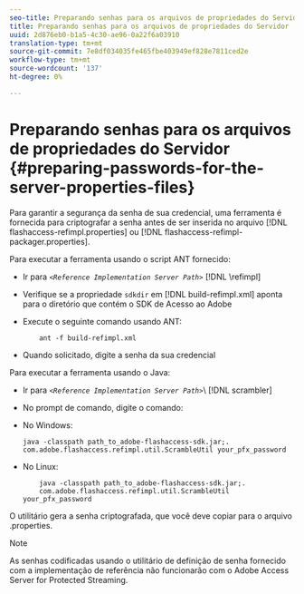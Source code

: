 ```yaml
---
seo-title: Preparando senhas para os arquivos de propriedades do Servidor
title: Preparando senhas para os arquivos de propriedades do Servidor
uuid: 2d876eb0-b1a5-4c30-ae96-0a22f6a03910
translation-type: tm+mt
source-git-commit: 7e8df034035fe465fbe403949ef828e7811ced2e
workflow-type: tm+mt
source-wordcount: '137'
ht-degree: 0%

---
```



# Preparando senhas para os arquivos de propriedades do Servidor {#preparing-passwords-for-the-server-properties-files}

Para garantir a segurança da senha de sua credencial, uma ferramenta é fornecida para criptografar a senha antes de ser inserida no arquivo [!DNL flashaccess-refimpl.properties] ou [!DNL flashaccess-refimpl-packager.properties].

Para executar a ferramenta usando o script ANT fornecido:

* Ir para *`<Reference Implementation Server Path>`* [!DNL \refimpl]

* Verifique se a propriedade `sdkdir` em [!DNL build-refimpl.xml] aponta para o diretório que contém o SDK de Acesso ao Adobe
* Execute o seguinte comando usando ANT:

   ```
       ant -f build-refimpl.xml
   ```

* Quando solicitado, digite a senha da sua credencial

Para executar a ferramenta usando o Java:

* Ir para *`<Reference Implementation Server Path>`*\ [!DNL scrambler]

* No prompt de comando, digite o comando:

* No Windows:

   ```
   java -classpath path_to_adobe-flashaccess-sdk.jar;.  
   com.adobe.flashaccess.refimpl.util.ScrambleUtil your_pfx_password
   ```

* No Linux:

   ```
       java -classpath path_to_adobe-flashaccess-sdk.jar;.  
       com.adobe.flashaccess.refimpl.util.ScrambleUtil your_pfx_password
   ```

O utilitário gera a senha criptografada, que você deve copiar para o arquivo .properties.

>[!NOTE]
>
>As senhas codificadas usando o utilitário de definição de senha fornecido com a implementação de referência não funcionarão com o Adobe Access Server for Protected Streaming.
